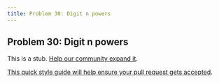```yaml
---
title: Problem 30: Digit n powers
---
```

## Problem 30: Digit n powers

This is a stub. <a href='https://github.com/freecodecamp/guides/tree/master/src/pages/certifications/coding-interview-prep/project-euler/problem-30-digit-n-powers/index.md' target='_blank' rel='nofollow'>Help our community expand it</a>.

<a href='https://github.com/freecodecamp/guides/blob/master/README.md' target='_blank' rel='nofollow'>This quick style guide will help ensure your pull request gets accepted</a>.

<!-- The article goes here, in GitHub-flavored Markdown. Feel free to add YouTube videos, images, and CodePen/JSBin embeds  -->
